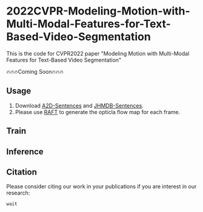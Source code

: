 # 2022CVPR-Modeling-Motion-with-Multi-Modal-Features-for-Text-Based-Video-Segmentation
This is the code for CVPR2022 paper "Modeling Motion with Multi-Modal Features for Text-Based Video Segmentation"

🔥🔥🔥Coming Soon🔥🔥🔥
## Usage
1. Download [A2D-Sentences](https://kgavrilyuk.github.io/publication/actor_action/) and [JHMDB-Sentences](https://kgavrilyuk.github.io/publication/actor_action/).
2. Please use [RAFT](https://github.com/princeton-vl/RAFT) to generate the opticla flow map for each frame.

## Train

## Inference
 
 
## Citation
Please consider citing our work in your publications if you are interest in our research:
```
wait
```
